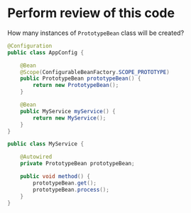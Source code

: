 # Perform review of this code

How many instances of `PrototypeBean` class will be created?

```java
@Configuration
public class AppConfig {

    @Bean
    @Scope(ConfigurableBeanFactory.SCOPE_PROTOTYPE)
    public PrototypeBean prototypeBean() {
        return new PrototypeBean();
    }

    @Bean
    public MyService myService() {
        return new MyService();
    }
}

public class MyService {

    @Autowired
    private PrototypeBean prototypeBean;

    public void method() {
        prototypeBean.get();
        prototypeBean.process();
    }
}
```
